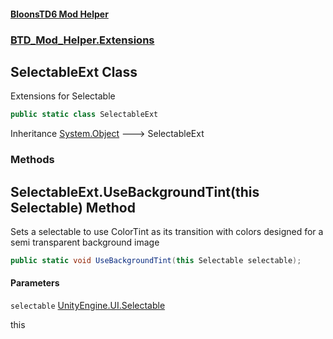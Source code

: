 #### [BloonsTD6 Mod Helper](README.md 'README')
### [BTD_Mod_Helper.Extensions](README.md#BTD_Mod_Helper.Extensions 'BTD_Mod_Helper.Extensions')

## SelectableExt Class

Extensions for Selectable

```csharp
public static class SelectableExt
```

Inheritance [System.Object](https://docs.microsoft.com/en-us/dotnet/api/System.Object 'System.Object') &#129106; SelectableExt
### Methods

<a name='BTD_Mod_Helper.Extensions.SelectableExt.UseBackgroundTint(thisSelectable)'></a>

## SelectableExt.UseBackgroundTint(this Selectable) Method

Sets a selectable to use ColorTint as its transition with colors designed for a semi transparent background image  
<seealso cref="F:BTD_Mod_Helper.Api.Enums.VanillaSprites.SmallSquareWhiteGradient"/>

```csharp
public static void UseBackgroundTint(this Selectable selectable);
```
#### Parameters

<a name='BTD_Mod_Helper.Extensions.SelectableExt.UseBackgroundTint(thisSelectable).selectable'></a>

`selectable` [UnityEngine.UI.Selectable](https://docs.microsoft.com/en-us/dotnet/api/UnityEngine.UI.Selectable 'UnityEngine.UI.Selectable')

this